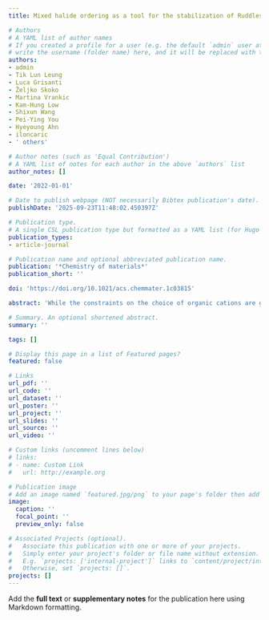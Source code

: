 ```yaml
---
title: Mixed halide ordering as a tool for the stabilization of Ruddlesden-Popper Structures

# Authors
# A YAML list of author names
# If you created a profile for a user (e.g. the default `admin` user at `content/authors/admin/`), 
# write the username (folder name) here, and it will be replaced with their full name and linked to their profile.
authors:
- admin
- Tik Lun Leung
- Luca Grisanti
- Željko Skoko
- Martina Vrankic
- Kam-Hung Low
- Shixun Wang
- Pei-Ying You
- Hyeyoung Ahn
- iloncaric
- ' others'

# Author notes (such as 'Equal Contribution')
# A YAML list of notes for each author in the above `authors` list
author_notes: []

date: '2022-01-01'

# Date to publish webpage (NOT necessarily Bibtex publication's date).
publishDate: '2025-09-23T11:48:02.450397Z'

# Publication type.
# A single CSL publication type but formatted as a YAML list (for Hugo requirements).
publication_types:
- article-journal

# Publication name and optional abbreviated publication name.
publication: '*Chemistry of materials*'
publication_short: ''

doi: 'https://doi.org/10.1021/acs.chemmater.1c03815'

abstract: 'While the constraints on the choice of organic cations are greatly relaxed for layered two-dimensional perovskites compared to three-dimensional perovskites, the shape of the spacer cation is still subject to limitations due to the size of the inorganic pocket between four adjacent corner-sharing octahedra. To investigate the effect of the spacer cation branching on the formation of Ruddlesden–Popper (RP) structures, we performed a comprehensive investigation of structures formed using tert-butyl ammonium (t-BA). We demonstrate that in contrast to pure bromides and pure iodides, the use of mixed halides enables the formation of the t-BA2PbBr2I2 RP perovskite structure with the specific ordering of the bromide and iodide anions. The t-BA spacer, despite its branched and bulky shape that prevents its deeper penetration, is able to form significant H-bonds that lead to the stabilization of the RP assembly if the inorganic pocket is designed in such a way that the bromide anions occupy terminal axial positions, while the iodides occupy equatorial positions. We obtain excellent agreement between experimentally determined and theoretically predicted structures using global optimization via a minima hopping algorithm for layered perovskites, illustrating the ability to predict the structure of RP perovskites and to manipulate the perovskite structure by the rational design of the inorganic pocket.'

# Summary. An optional shortened abstract.
summary: ''

tags: []

# Display this page in a list of Featured pages?
featured: false

# Links
url_pdf: ''
url_code: ''
url_dataset: ''
url_poster: ''
url_project: ''
url_slides: ''
url_source: ''
url_video: ''

# Custom links (uncomment lines below)
# links:
# - name: Custom Link
#   url: http://example.org

# Publication image
# Add an image named `featured.jpg/png` to your page's folder then add a caption below.
image:
  caption: ''
  focal_point: ''
  preview_only: false

# Associated Projects (optional).
#   Associate this publication with one or more of your projects.
#   Simply enter your project's folder or file name without extension.
#   E.g. `projects: ['internal-project']` links to `content/project/internal-project/index.md`.
#   Otherwise, set `projects: []`.
projects: []
---
```


Add the **full text** or **supplementary notes** for the publication here using Markdown formatting.
